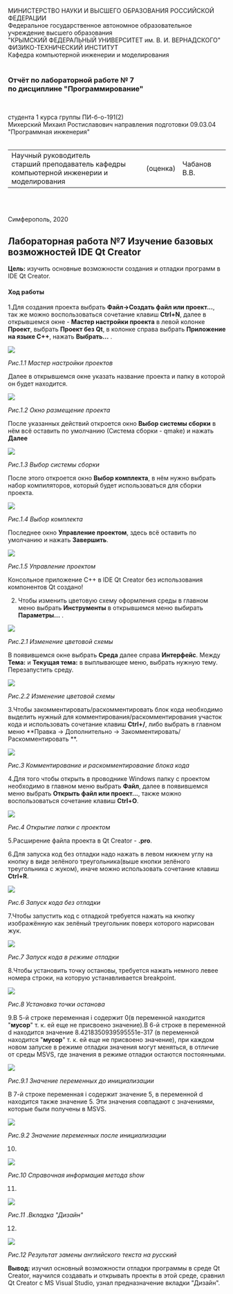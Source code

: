 МИНИСТЕРСТВО НАУКИ  И ВЫСШЕГО ОБРАЗОВАНИЯ РОССИЙСКОЙ ФЕДЕРАЦИИ  
Федеральное государственное автономное образовательное учреждение высшего образования  
"КРЫМСКИЙ ФЕДЕРАЛЬНЫЙ УНИВЕРСИТЕТ им. В. И. ВЕРНАДСКОГО"  
ФИЗИКО-ТЕХНИЧЕСКИЙ ИНСТИТУТ  
Кафедра компьютерной инженерии и моделирования
<br/><br/>

### Отчёт по лабораторной работе № 7<br/> по дисциплине "Программирование"
<br/>

студента 1 курса группы ПИ-б-о-191(2)  
Михерский Михаил Ростиславович
направления подготовки 09.03.04 "Программная инженерия"  
<br/>

<table>
<tr><td>Научный руководитель<br/> старший преподаватель кафедры<br/> компьютерной инженерии и моделирования</td>
<td>(оценка)</td>
<td>Чабанов В.В.</td>
</tr>
</table>
<br/><br/>

Симферополь, 2020

## Лабораторная работа №7 Изучение базовых возможностей IDE Qt Creator
**Цель:** изучить основные возможности создания и отладки программ в IDE Qt Creator.

#### Ход работы
1.Для создания проекта выбрать **Файл->Создать файл или проект...**, так же можно воспользоваться сочетание клавиш **Ctrl+N**, далее в открывшемся окне - **Мастер настройки проекта** в левой колонке **Проект**, выбрать **Проект без Qt**, в колонке справа выбрать **Приложение на языке С++**, нажать **Выбрать...** .

![](https://raw.githubusercontent.com/M-850/Task.1_1/master/Lab_7/Мастер_настройки_проектов_1_1.png)

*Рис.1.1 Мастер настройки проектов*

Далее в открывшемся окне  указать название проекта и папку в которой он будет находится.

![](https://raw.githubusercontent.com/M-850/Task.1_1/master/Lab_7/Размещение_проекта_рис_1_2.png)

*Рис.1.2 Окно размещение проекта*

После указанных действий откроется окно **Выбор системы сборки** в нём всё оставить по умолчанию (Система сборки - qmake) и нажать **Далее**

![](https://raw.githubusercontent.com/M-850/Task.1_1/master/Lab_7/Выбор_системы_сборки_рис_1_3.png)

*Рис.1.3 Выбор системы сборки*

После этого откроется окно **Выбор комплекта**, в нём нужно выбрать набор компиляторов, который будет использоваться для сборки проекта.

![](https://raw.githubusercontent.com/M-850/Task.1_1/master/Lab_7/Выбор_компиляторов_рис_1_5.png)

*Рис.1.4 Выбор комплекта*

Последнее окно **Управление проектом**, здесь всё оставить по умолчанию и нажать **Завершить**.

![](https://raw.githubusercontent.com/M-850/Task.1_1/master/Lab_7/Управление%20проектом_рис_1_6.png)

*Рис.1.5 Управление проектом*

Консольное приложение С++ в IDE Qt Creator без использования компонентов Qt создано!

2. Чтобы изменить цветовую схему оформления среды в главном меню выбрать **Инструменты** в открывшемся меню выбирать **Параметры...** .

![](https://raw.githubusercontent.com/M-850/Task.1_1/master/Lab_7/Цветовая_схема_2_1.png)

*Рис.2.1 Изменение цветовой схемы*

В появившемся окне  выбрать **Среда** далее справа  **Интерфейс**. Между **Тема:** и **Текущая тема:** в выплывающее меню, выбрать нужную тему. Перезапустить среду.

![](https://raw.githubusercontent.com/M-850/Task.1_1/master/Lab_7/Цветовая%20схема_2_2.png)

*Рис.2.2 Изменение цветовой схемы*

3.Чтобы закомментировать/раскомментировать блок кода необходимо выделить нужный для комментирования/раскомментирования участок кода и использовать сочетание клавиш **Ctrl+/**, либо выбрать в главном меню **Правка -> Дополнительно -> Закомментировать/Раскомментировать **.

![](https://raw.githubusercontent.com/M-850/Task.1_1/master/Lab_7/Комментирование_Раскомментирование_3_1.png)

*Рис.3 Комментирование и раскомментирование блока кода*

4.Для того чтобы открыть в проводнике Windows папку с проектом необходимо  в главном меню выбрать **Файл**, далее в появившемся меню выбрать **Открыть файл или проект...**, также можно воспользоваться сочетание клавиш **Ctrl+O**.

![](https://raw.githubusercontent.com/M-850/Task.1_1/master/Lab_7/Открытие_файла_4_1.png)

*Рис.4 Открытие папки с проектом*

5.Расширение файла проекта в Qt Creator -  **.pro**.

6.Для запуска код без отладки надо нажать в левом нижнем углу на кнопку в виде зелёного треугольника(выше кнопки зелёного треугольника с жуком), иначе можно использовать сочетание клавиш **Ctrl+R**.

![](https://raw.githubusercontent.com/M-850/Task.1_1/master/Lab_7/Запуск_кода_без_отладки_6.png)

*Рис.6 Запуск кода без отладки*

7.Чтобы запустить код с отладкой требуется нажать на кнопку изображённую как зелёный треугольник поверх которого нарисован жук.

![](https://raw.githubusercontent.com/M-850/Task.1_1/master/Lab_7/Запуск_кода_в%20режиме_отладки_7.png)

*Рис.7 Запуск кода в режиме отладки*

8.Чтобы установить точку остановы, требуется нажать немного левее номера строки, на которую устанавливается  breakpoint.

![](https://raw.githubusercontent.com/M-850/Task.1_1/master/Lab_7/Breakpoint_8_1.png)

*Рис.8 Установка точки останова*

9.В 5-й строке  переменная i содержит 0(в переменной находится "**мусор**" т. к. ей еще не присвоено значение).В 6-й строке в переменной d находится значение 8.4218350939595551e-317 (в переменной находится "**мусор**" т. к. ей еще не присвоено значение), при каждом новом запуске в режиме отладки значения могут меняться, в отличие от среды MSVS, где значения в режиме отладки остаются постоянными.

![](https://raw.githubusercontent.com/M-850/Task.1_1/master/Lab_7/Значение_d_i_до_инациализации_9.png)

*Рис.9.1 Значение переменных до инициализации*

 В 7-й строке переменная i содержит значение 5, в переменной d находится также значение 5. Эти значения совпадают с значениями, которые были получены в MSVS.

![](https://raw.githubusercontent.com/M-850/Task.1_1/master/Lab_7/Значение_d_i_после_инациализации_9_2.png)

*Рис.9.2 Значение переменных после инициализации*

10.

![](https://raw.githubusercontent.com/M-850/Task.1_1/master/Lab_7/Изучение_справочной_информации_10.png)

*Рис.10 Справочная информация метода show*

11.

![](https://raw.githubusercontent.com/M-850/Task.1_1/master/Lab_7/Файл_Формы_11.png)

*Рис.11 .Вкладка "Дизайн"*

12.

![](https://raw.githubusercontent.com/M-850/Task.1_1/master/Lab_7/Результат_изменение_английского_текста_на_русский_12.png)

*Рис.12 Результат замены английского текста на русский*

**Вывод:** изучил основный возможности  отладки программы в среде Qt Creator, научился создавать и открывать проекты в этой среде,  сравнил Qt Creator с MS Visual Studio, узнал предназначение вкладки "Дизайн".

